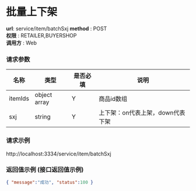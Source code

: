 批量上下架
=======

**url**: service/item/batchSxj
**method** : POST  
**权限** : RETAILER,BUYERSHOP  
**调用方** : Web

### 请求参数
|     名称  	 |  类型   | 是否必填  |             说明                                                   |
|------------|--------|----------|-------------------------------------------------------------------|
| itemIds     | object array    | Y        | 商品id数组   	                                                       |    
| sxj     | string    | Y        | 上下架：on代表上架，down代表下架  	                                                       |                                         

### 请求示例
http://localhost:3334/service/item/batchSxj

### 返回值示例 (接口返回值示例)

```json
{ "message":"成功", "status":100 }
```